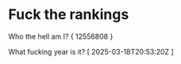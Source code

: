 # Fuck the rankings

Who the hell am I?
{ 12556808 }

What fucking year is it?
[ 2025-03-18T20:53:20Z ]
